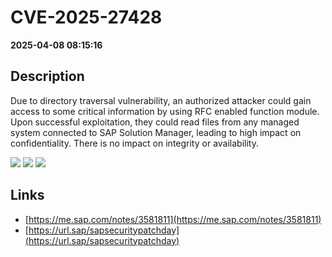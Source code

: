 # CVE-2025-27428

**2025-04-08 08:15:16**

## Description
Due to directory traversal vulnerability, an authorized attacker could gain access to some critical information by using RFC enabled function module. Upon successful exploitation, they could read files from any managed system connected to SAP Solution Manager, leading to high impact on confidentiality. There is no impact on integrity or availability.

![](https://img.shields.io/static/v1?label=Score&message=7.7&color=red)
![](https://img.shields.io/static/v1?label=Severity&message=HIGH&color=red)
![](https://img.shields.io/static/v1?label=CWE&message=Auth&color=green)

## Links
- [https://me.sap.com/notes/3581811](https://me.sap.com/notes/3581811)
- [https://url.sap/sapsecuritypatchday](https://url.sap/sapsecuritypatchday)
